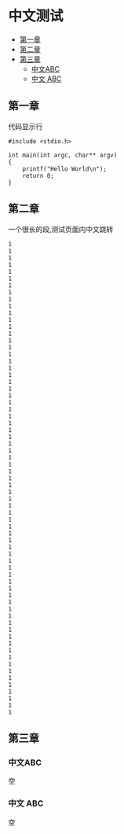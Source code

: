 中文测试
=======

<!-- vim-markdown-toc GFM -->

* [第一章](#第一章)
* [第二章](#第二章)
* [第三章](#第三章)
    * [中文ABC](#中文abc)
    * [中文 ABC](#中文-abc)

<!-- vim-markdown-toc -->

第一章
-----
代码显示行
```
#include <stdio.h>

int main(int argc, char** argv)
{
    printf("Hello World\n");
    return 0;
}
```


第二章
-----
一个很长的段,测试页面内中文跳转
```
1
1
1
1
1
1
1
1
1
1
1
1
1
1
1
1
1
1
1
1
1
1
1
1
1
1
1
1
1
1
1
1
1
1
1
1
1
1
1
1
1
1
1
1
1
1
1
1
1
1
1
1
1
1
1
1
1
1
1
1
1
1
1
1
1
1
1
1
1
```


第三章
-----

### 中文ABC
空
### 中文 ABC
空

